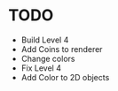 # TODO

* Build Level 4
* Add Coins to renderer
* Change colors
* Fix Level 4
* Add Color to 2D objects